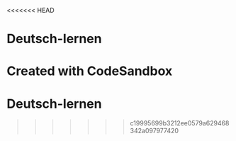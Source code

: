 <<<<<<< HEAD
# Deutsch-lernen
Created with CodeSandbox
=======
# Deutsch-lernen
>>>>>>> c19995699b3212ee0579a629468342a097977420
